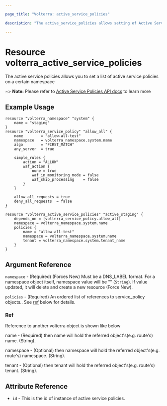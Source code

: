 ```yaml
---

page_title: "Volterra: active_service_policies"

description: "The active_service_policies allows setting of Active Service Policies for a namespace on Volterra SaaS"

---
```


Resource volterra_active_service_policies
=========================================

The active service policies allows you to set a list of active service policies on a certain namespace

~> **Note:** Please refer to [Active Service Policies API docs](https://docs.cloud.f5.com/docs/api/namespace#operation/ves.io.schema.namespace.NamespaceCustomAPI.SetActiveServicePolicies) to learn more

Example Usage
-------------

```hcl
resource "volterra_namespace" "system" {
	name = "staging"
}
resource "volterra_service_policy" "allow_all" {
	name        = "allow-all-test"
	namespace   = volterra_namespace.system.name
	algo        = "FIRST_MATCH"
	any_server  = true

	simple_rules {
		action = "ALLOW"
		waf_action {
			none = true
			waf_in_monitoring_mode = false
			waf_skip_processing    = false
		}
	}

	allow_all_requests = true
	deny_all_requests  = false
}

resource "volterra_active_service_policies" "active_staging" {
	depends_on = [volterra_service_policy.allow_all]
	namespace = volterra_namespace.system.name
	policies {
		name = "allow-all-test"
		namespace = volterra_namespace.system.name
		tenant = volterra_namespace.system.tenant_name
	}
}

```

Argument Reference
------------------

`namespace` - (Required) (Forces New) Must be a DNS_LABEL format. For a namespace object itself, namespace value will be "" (`String`). If value updated, it will delete and create a new resource (Force New).

`policies` - (Required) An ordered list of references to service_policy objects.. See [ref](#ref) below for details.

### Ref

Reference to another volterra object is shown like below

name - (Required) then name will hold the referred object's(e.g. route's) name. (String).

namespace - (Optional) then namespace will hold the referred object's(e.g. route's) namespace. (String).

tenant - (Optional) then tenant will hold the referred object's(e.g. route's) tenant. (String).

Attribute Reference
-------------------

-	`id` - This is the id of instance of active service policies.
